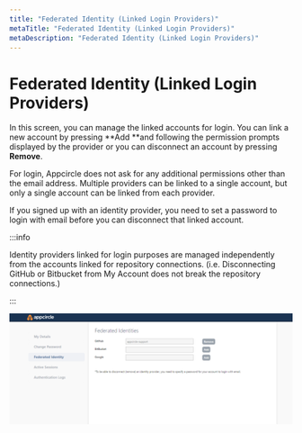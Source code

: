 ```yaml
---
title: "Federated Identity (Linked Login Providers)"
metaTitle: "Federated Identity (Linked Login Providers)"
metaDescription: "Federated Identity (Linked Login Providers)"
---
```

# Federated Identity (Linked Login Providers)

In this screen, you can manage the linked accounts for login. You can link a new account by pressing **Add **and following the permission prompts displayed by the provider or you can disconnect an account by pressing **Remove**.

For login, Appcircle does not ask for any additional permissions other than the email address. Multiple providers can be linked to a single account, but only a single account can be linked from each provider.

If you signed up with an identity provider, you need to set a password to login with email before you can disconnect that linked account.

:::info


Identity providers linked for login purposes are managed independently from the accounts linked for repository connections. (i.e. Disconnecting GitHub or Bitbucket from My Account does not break the repository connections.)

:::

![](<../../assets/image (21).png>)

###
